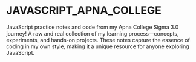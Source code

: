 # JAVASCRIPT_APNA_COLLEGE
JavaScript practice notes and code from my Apna College Sigma 3.0 journey! A raw and real collection of my learning process—concepts, experiments, and hands-on projects. These notes capture the essence of coding in my own style, making it a unique resource for anyone exploring JavaScript.
